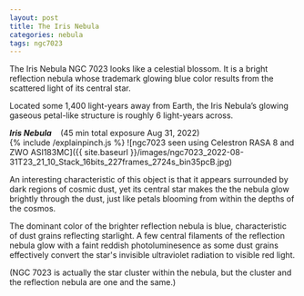 ```yaml
---
layout: post
title: The Iris Nebula
categories: nebula
tags: ngc7023
---
```


The Iris Nebula NGC 7023 looks like a celestial blossom. It is a bright reflection nebula whose trademark glowing blue color results from the scattered light of its central star.

 Located some 1,400 light-years away from Earth, the Iris Nebula’s glowing gaseous petal-like structure is roughly 6 light-years across.

_**Iris Nebula**_  &nbsp;&nbsp; (45 min total exposure Aug 31, 2022)<br>
{% include /explainpinch.js %}
![ngc7023 seen using Celestron RASA 8 and ZWO ASI183MC]({{ site.baseurl }}/images/ngc7023_2022-08-31T23_21_10_Stack_16bits_227frames_2724s_bin35pcB.jpg)

An interesting characteristic of this object is that it appears surrounded by dark regions of cosmic dust, yet its central star makes the the nebula glow brightly through the dust, just like petals blooming from within the depths of the cosmos.

The dominant color of the brighter reflection nebula is blue, characteristic of dust grains reflecting starlight. A few central filaments of the reflection nebula glow with a faint reddish photoluminesence as some dust grains effectively convert the star's invisible ultraviolet radiation to visible red light. 

(NGC 7023 is actually the star cluster within the nebula, but the cluster and the reflection nebula are one and the same.)

